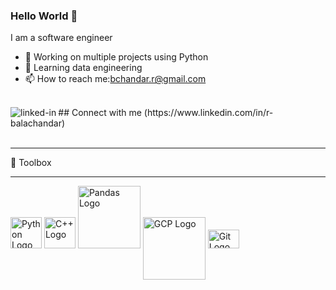 <!--
**rbalachandar/rbalachandar** is a ✨ _special_ ✨ repository because its `README.md` (this file) appears on your GitHub profile.

Here are some ideas to get you started:

- 🔭 I’m currently working on ...
- 🌱 I’m currently learning ...
- 👯 I’m looking to collaborate on ...
- 🤔 I’m looking for help with ...
- 💬 Ask me about ...
- 📫 How to reach me: ...
- 😄 Pronouns: ...
- ⚡ Fun fact: ...
-->

### Hello World 👋
I am a software engineer
- 🔭 Working on multiple projects using Python
- 🌱 Learning data engineering
- 📫 How to reach me:bchandar.r@gmail.com
<br>
## Connect with me
<img align="left" alt="linked-in" src="https://img.shields.io/badge/linkedin-%230077B5.svg?&style=for-the-badge&logo=linkedin&logoColor=white" />(https://www.linkedin.com/in/r-balachandar) 
<br>
<br>

---
🧰 Toolbox

---
<div id="content">
    <img src="https://cdn.worldvectorlogo.com/logos/python-5.svg" alt="Python Logo" width="50" height="50"/>
    <img src="https://cdn.worldvectorlogo.com/logos/c.svg" alt="C++ Logo" width="50" height="50"/>
    <img src="https://pandas.pydata.org/static/img/pandas.svg" alt="Pandas Logo" width="100" height="100"/>
    <img src="https://cdn.worldvectorlogo.com/logos/google-cloud-3.svg" alt="GCP Logo" align="middle" width="100" height="100"/>
    <img src="https://cdn.worldvectorlogo.com/logos/git.svg" alt="Git Logo" width="50" height="30"/>
</div>


